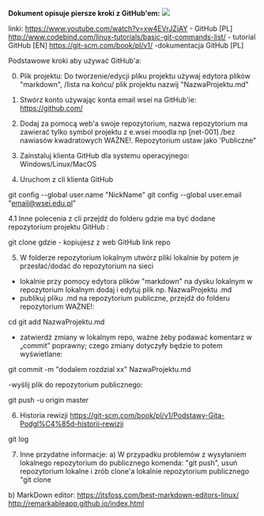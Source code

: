 **Dokument opisuje piersze kroki z GitHub'em:** 
![](/home/pipupl/WSEI/GitHub/20182019/zima/P1/net-000/PNG/WSEI-loggo.png) 

linki:
https://www.youtube.com/watch?v=xw4EVrJZjAY - GitHub [PL]
http://www.codebind.com/linux-tutorials/basic-git-commands-list/ - tutorial GitHub [EN]
https://git-scm.com/book/pl/v1/ -dokumentacja GitHub [PL]


Podstawowe kroki aby używać GitHub'a:

0. Plik projektu:
Do tworzenie/edycji pliku projektu używaj edytora plików "markdown", /lista na końcu/ plik projektu nazwij "NazwaProjektu.md"

1. Stwórz konto używając konta email wsei na GitHub'ie:
https://github.com/

2. Dodaj za pomocą web'a swoje repozytorium, nazwa repozytorium ma zawierać tylko symbol projektu z e.wsei moodla np [net-001] /bez nawiasów kwadratowych WAŻNE!. Repozytorium ustaw jako 'Publiczne"

3. Zainstaluj klienta GitHub dla systemu operacyjnego: Windows/Linux/MacOS

4. Uruchom z cli klienta GitHub

git config --global user.name "NickName"
git config --global user.email "email@wsei.edu.pl"

4.1 Inne polecenia z cli
przejdź do folderu gdzie ma być dodane repozytorium projektu GitHub :

git clone <URL>
gdzie <URL> - kopiujesz z web GitHub link repo 

5. W folderze repozytorium lokalnym utwórz pliki lokalnie by potem je przesłać/dodać do repozytorium na sieci

- lokalnie przy pomocy edytora plików "markdown" na dysku lokalnym w repozytorium lokalnym dodaj  i edytuj plik np. NazwaProjektu .md
- publikuj pliku .md na repozytorium publiczne, przejdź do folderu repozytorium WAŻNE!:

cd <folder repozytorium lokalne> 
git add NazwaProjektu.md

- zatwierdź zmiany w lokalnym repo, ważne żeby podawać komentarz w „commit” poprawny; czego zmiany dotyczyły będzie to potem wyświetlane:

git commit -m "dodalem rozdzial xx" NazwaProjektu.md

-wyślij plik do repozytorium publicznego:

git push -u origin master



6. Historia rewizji
https://git-scm.com/book/pl/v1/Podstawy-Gita-Podgl%C4%85d-historii-rewizji

 git log


7. Inne przydatne informacje:
a) W przypadku problemów z wysyłaniem lokalnego repozytorium do publicznego komenda:
"git push", usuń repozytorium lokalne i zrób clone'a lokalnie repozytorium publicznego "git clone

b) MarkDown editor:
https://itsfoss.com/best-markdown-editors-linux/
http://remarkableapp.github.io/index.html 
